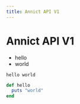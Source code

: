 ```yaml
---
title: Annict API V1
---
```


# Annict API V1

* hello
* world

```
hello world
```

```rb
def hello
  puts "world"
end
```

